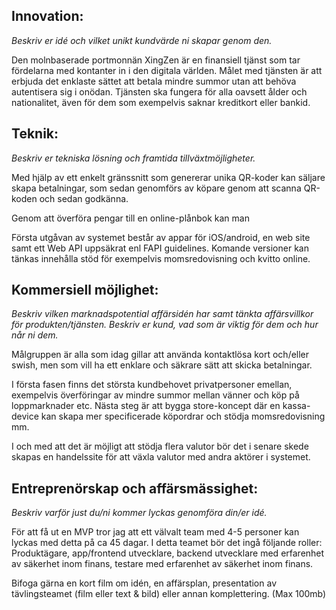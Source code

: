 

## Innovation:
*Beskriv er idé och vilket unikt kundvärde ni skapar genom den.*

Den molnbaserade portmonnän XingZen är en finansiell tjänst som tar fördelarna med kontanter in i den digitala världen.
Målet med tjänsten är att erbjuda det enklaste sättet att betala mindre summor utan att behöva autentisera sig i onödan.
Tjänsten ska fungera för alla oavsett ålder och nationalitet, även för dem som exempelvis saknar kreditkort eller bankid.


## Teknik:
*Beskriv er tekniska lösning och framtida tillväxtmöjligheter.*

Med hjälp av ett enkelt gränssnitt som genererar unika QR-koder kan säljare skapa betalningar, 
som sedan genomförs av köpare genom att scanna QR-koden och sedan godkänna.

Genom att överföra pengar till en online-plånbok kan man 

Första utgåvan av systemet består av appar för iOS/android, en web site samt ett Web API uppsäkrat enl FAPI guidelines.
Komande versioner kan tänkas innehålla stöd för exempelvis momsredovisning och kvitto online.

## Kommersiell möjlighet:
*Beskriv vilken marknadspotential affärsidén har samt tänkta affärsvillkor för produkten/tjänsten.
Beskriv er kund, vad som är viktig för dem och hur når ni dem.*

Målgruppen är alla som idag gillar att använda kontaktlösa kort och/eller swish, men som vill ha ett
enklare och säkrare sätt att skicka betalningar.

I första fasen finns det största kundbehovet privatpersoner emellan, exempelvis överföringar av mindre summor
mellan vänner och köp på loppmarknader etc.
Nästa steg är att bygga store-koncept där en kassa-device kan skapa mer specificerade köpordrar och stödja momsredovisning mm.

I och med att det är möjligt att stödja flera valutor bör det i senare skede skapas en handelssite för att växla valutor med andra aktörer i systemet.

## Entreprenörskap och affärsmässighet:
*Beskriv varför just du/ni kommer lyckas genomföra din/er idé.*

För att få ut en MVP tror jag att ett välvalt team med 4-5 personer kan lyckas med detta på ca 45 dagar. 
I detta teamet bör det ingå följande roller: Produktägare, app/frontend utvecklare, backend utvecklare 
med erfarenhet av säkerhet inom finans, testare med erfarenhet av säkerhet inom finans.



Bifoga gärna en kort film om idén, en affärsplan, presentation av tävlingsteamet (film eller text & bild) eller annan komplettering. (Max 100mb)
